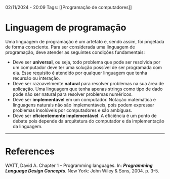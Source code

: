 02/11/2024 - 20:09
Tags: [[Programação de computadores]]

# Linguagem de programação

Uma linguagem de programação é um artefato e, sendo assim, foi projetada de forma consciente. Para ser considerada uma linguagem de programação, deve atender as seguintes condições fundamentais: 

- Deve ser **universal**, ou seja, todo problema que pode ser resolvida por um computador deve ter uma solução possível de ser programada com ela. Esse requisito é atendido por qualquer linguagem que tenha recursão ou interação. 
- Deve ser razoavelmente **natural** para resolver problemas na sua área de aplicação. Uma linguagem que tenha apenas strings como tipo de dado pode não ser natural para resolver problemas numéricos. 
- Deve ser **implementável** em um computador. Notação matemática e linguagens naturais não são implementáveis, pois podem expressar problemas insolúveis por computadores e são ambíguas.
- Deve ser **eficientemente implementável**. A eficiência é um ponto de debate pois depende da arquitetura do computador e da implementação da linguagem.

---

# References

WATT, David A. Chapter 1 – Programming languages. In: **_Programming Language Design Concepts_**. New York: John Wiley & Sons, 2004. p. 3-5.